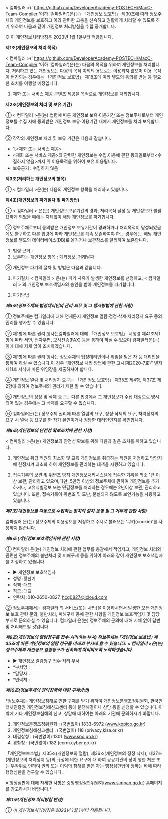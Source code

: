 < 컴파일러 >(' https://github.com/DeveloperAcademy-POSTECH/MacC-Team-Compiler '이하 '컴파일러')은(는) 「개인정보 보호법」 제30조에 따라 정보주체의 개인정보를 보호하고 이와 관련한 고충을 신속하고 원활하게 처리할 수 있도록 하기 위하여 다음과 같이 개인정보 처리방침을 수립·공개합니다.

○ 이 개인정보처리방침은 2023년 1월 1일부터 적용됩니다.

**제1조(개인정보의 처리 목적)**

< 컴파일러 >(' https://github.com/DeveloperAcademy-POSTECH/MacC-Team-Compiler '이하 '컴파일러')은(는) 다음의 목적을 위하여 개인정보를 처리합니다. 처리하고 있는 개인정보는 다음의 목적 이외의 용도로는 이용되지 않으며 이용 목적이 변경되는 경우에는 「개인정보 보호법」 제18조에 따라 별도의 동의를 받는 등 필요한 조치를 이행할 예정입니다.

1. 재화 또는 서비스 제공
콘텐츠 제공을 목적으로 개인정보를 처리합니다.


**제2조(개인정보의 처리 및 보유 기간)**

① < 컴파일러 >은(는) 법령에 따른 개인정보 보유·이용기간 또는 정보주체로부터 개인정보를 수집 시에 동의받은 개인정보 보유·이용기간 내에서 개인정보를 처리·보유합니다.

② 각각의 개인정보 처리 및 보유 기간은 다음과 같습니다.

- 1.<재화 또는 서비스 제공>
- <재화 또는 서비스 제공>와 관련한 개인정보는 수집.이용에 관한 동의일로부터<수집하지 않음>까지 위 이용목적을 위하여 보유.이용됩니다.
- 보유근거 : 수집하지 않음


**제3조(처리하는 개인정보의 항목)** 

① < 컴파일러 >은(는) 다음의 개인정보 항목을 처리하고 있습니다.


**제4조(개인정보의 파기절차 및 파기방법)**

① < 컴파일러 > 은(는) 개인정보 보유기간의 경과, 처리목적 달성 등 개인정보가 불필요하게 되었을 때에는 지체없이 해당 개인정보를 파기합니다.

② 정보주체로부터 동의받은 개인정보 보유기간이 경과하거나 처리목적이 달성되었음에도 불구하고 다른 법령에 따라 개인정보를 계속 보존하여야 하는 경우에는, 해당 개인정보를 별도의 데이터베이스(DB)로 옮기거나 보관장소를 달리하여 보존합니다.
1. 법령 근거 :
2. 보존하는 개인정보 항목 : 계좌정보, 거래날짜

③ 개인정보 파기의 절차 및 방법은 다음과 같습니다.
1. 파기절차
< 컴파일러 > 은(는) 파기 사유가 발생한 개인정보를 선정하고, < 컴파일러 > 의 개인정보 보호책임자의 승인을 받아 개인정보를 파기합니다.

2. 파기방법


***제5조(정보주체와 법정대리인의 권리·의무 및 그 행사방법에 관한 사항)***

① 정보주체는 컴파일러에 대해 언제든지 개인정보 열람·정정·삭제·처리정지 요구 등의 권리를 행사할 수 있습니다.

② 제1항에 따른 권리 행사는컴파일러에 대해 「개인정보 보호법」 시행령 제41조제1항에 따라 서면, 전자우편, 모사전송(FAX) 등을 통하여 하실 수 있으며 컴파일러은(는) 이에 대해 지체 없이 조치하겠습니다.

③ 제1항에 따른 권리 행사는 정보주체의 법정대리인이나 위임을 받은 자 등 대리인을 통하여 하실 수 있습니다.이 경우 “개인정보 처리 방법에 관한 고시(제2020-7호)” 별지 제11호 서식에 따른 위임장을 제출하셔야 합니다.

④ 개인정보 열람 및 처리정지 요구는 「개인정보 보호법」 제35조 제4항, 제37조 제2항에 의하여 정보주체의 권리가 제한 될 수 있습니다.

⑤ 개인정보의 정정 및 삭제 요구는 다른 법령에서 그 개인정보가 수집 대상으로 명시되어 있는 경우에는 그 삭제를 요구할 수 없습니다.

⑥ 컴파일러은(는) 정보주체 권리에 따른 열람의 요구, 정정·삭제의 요구, 처리정지의 요구 시 열람 등 요구를 한 자가 본인이거나 정당한 대리인인지를 확인합니다.


***제6조(개인정보의 안전성 확보조치에 관한 사항)***

< 컴파일러 >은(는) 개인정보의 안전성 확보를 위해 다음과 같은 조치를 취하고 있습니다.

1. 개인정보 취급 직원의 최소화 및 교육
개인정보를 취급하는 직원을 지정하고 담당자에 한정시켜 최소화 하여 개인정보를 관리하는 대책을 시행하고 있습니다.

2. 접속기록의 보관 및 위변조 방지
개인정보처리시스템에 접속한 기록을 최소 1년 이상 보관, 관리하고 있으며,다만, 5만명 이상의 정보주체에 관하여 개인정보를 추가하거나, 고유식별정보 또는 민감정보를 처리하는 경우에는 2년이상 보관, 관리하고 있습니다.
또한, 접속기록이 위변조 및 도난, 분실되지 않도록 보안기능을 사용하고 있습니다.



***제7조(개인정보를 자동으로 수집하는 장치의 설치·운영 및 그 거부에 관한 사항)***

컴파일러 은(는) 정보주체의 이용정보를 저장하고 수시로 불러오는 ‘쿠키(cookie)’를 사용하지 않습니다.


***제8조 (개인정보 보호책임자에 관한 사항)*** 

① 컴파일러 은(는) 개인정보 처리에 관한 업무를 총괄해서 책임지고, 개인정보 처리와 관련한 정보주체의 불만처리 및 피해구제 등을 위하여 아래와 같이 개인정보 보호책임자를 지정하고 있습니다.

- ▶ 개인정보 보호책임자
- 성명 :황찬기
- 직책 :대표
- 직급 :대표
- 연락처 :010-2650-0827, hcg0827@icloud.com

② 정보주체께서는 컴파일러 의 서비스(또는 사업)을 이용하시면서 발생한 모든 개인정보 보호 관련 문의, 불만처리, 피해구제 등에 관한 사항을 개인정보 보호책임자 및 담당부서로 문의하실 수 있습니다. 컴파일러 은(는) 정보주체의 문의에 대해 지체 없이 답변 및 처리해드릴 것입니다.

***제9조(개인정보의 열람청구를 접수·처리하는 부서)
정보주체는 ｢개인정보 보호법｣ 제35조에 따른 개인정보의 열람 청구를 아래의 부서에 할 수 있습니다.
< 컴파일러 >은(는) 정보주체의 개인정보 열람청구가 신속하게 처리되도록 노력하겠습니다.*** 

- ▶ 개인정보 열람청구 접수·처리 부서
- *부서명 :
- *담당자 :
- *연락처 :


***제10조(정보주체의 권익침해에 대한 구제방법)***

*정보주체는 개인정보침해로 인한 구제를 받기 위하여 개인정보분쟁조정위원회, 한국인터넷진흥원 개인정보침해신고센터 등에 분쟁해결이나 상담 등을 신청할 수 있습니다. 이 밖에 기타 개인정보침해의 신고, 상담에 대하여는 아래의 기관에 문의하시기 바랍니다.

1. 개인정보분쟁조정위원회 : (국번없이) 1833-6972 (www.kopico.go.kr)
2. 개인정보침해신고센터 : (국번없이) 118 (privacy.kisa.or.kr)
3. 대검찰청 : (국번없이) 1301 (www.spo.go.kr)
4. 경찰청 : (국번없이) 182 (ecrm.cyber.go.kr)

「개인정보보호법」제35조(개인정보의 열람), 제36조(개인정보의 정정·삭제), 제37조(개인정보의 처리정지 등)의 규정에 의한 요구에 대 하여 공공기관의 장이 행한 처분 또는 부작위로 인하여 권리 또는 이익의 침해를 받은 자는 행정심판법이 정하는 바에 따라 행정심판을 청구할 수 있습니다.

※ 행정심판에 대해 자세한 사항은 중앙행정심판위원회(www.simpan.go.kr) 홈페이지를 참고하시기 바랍니다.*


***제11조(개인정보 처리방침 변경)***

*① 이 개인정보처리방침은 2023년 1월 1부터 적용됩니다.*
